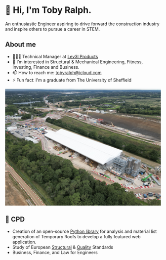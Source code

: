 # 👋 Hi, I'm Toby Ralph.
An enthusiastic Engineer aspiring to drive forward the construction industry and inspire others to pursue a career in STEM. 
## About me
- 🧑🏻‍💻 Technical Manager at [Lev3l Products](lev3l.co.uk)
- 👀 I’m interested in Structural & Mechanical Engineering, Fitness, Investing, Finance and Business. 
- 📫 How to reach me: tobyralph@icloud.com
- ⚡ Fun fact: I'm a graduate from The University of Sheffield

![](DJI_0042.JPG)

## 🌱 CPD
- Creation of an open-source [Python library](https://github.com/to8yr/roof) for analysis and material list generation of Temporary Roofs to develop a fully featured web application. 
- Study of European [Structural](https://knowledge.bsigroup.com/products/eurocode-basis-of-structural-and-geotechnical-design?version=standard) & [Quality](https://www.bsigroup.com/en-GB/capabilities/quality-management/iso-9001-quality-management-systems/) Standards
- Business, Finance, and Law for Engineers

